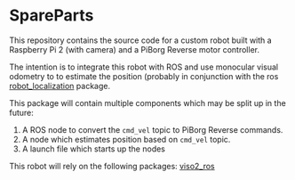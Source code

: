 # SpareParts

This repository contains the source code for a custom robot
built with a Raspberry Pi 2 (with camera) and a PiBorg Reverse motor
controller.

The intention is to integrate this robot with ROS and use monocular 
visual odometry to to estimate the position (probably in conjunction
with the ros [robot_localization] package.

This package will contain multiple components which may be split up
in the future:

1. A ROS node to convert the `cmd_vel` topic to PiBorg Reverse commands.
2. A node which estimates position based on `cmd_vel` topic.
3. A launch file which starts up the nodes


This robot will rely on the following packages:
[viso2_ros]



[robot_localization]: http://wiki.ros.org/robot_localization
[viso2_ros]: http://wiki.ros.org/viso2_ros
